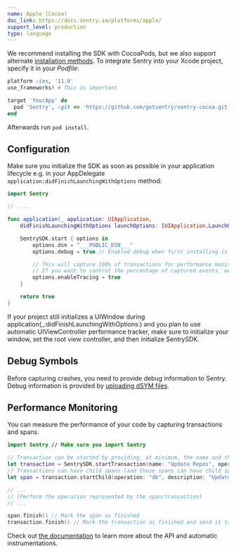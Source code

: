 ```yaml
---
name: Apple (Cocoa)
doc_link: https://docs.sentry.io/platforms/apple/
support_level: production
type: language
---
```


We recommend installing the SDK with CocoaPods, but we also support alternate [installation methods](/platforms/apple/install/). To integrate Sentry into your Xcode project, specify it in your _Podfile_:

```ruby
platform :ios, '11.0'
use_frameworks! # This is important

target 'YourApp' do
  pod 'Sentry', :git => 'https://github.com/getsentry/sentry-cocoa.git', :tag => '{{ packages.version('sentry.cocoa') }}'
end
```

Afterwards run `pod install`.

## Configuration

Make sure you initialize the SDK as soon as possible in your application lifecycle e.g. in your AppDelegate `application:didFinishLaunchingWithOptions` method:

```swift {tabTitle:Swift}
import Sentry

// ....

func application(_ application: UIApplication,
    didFinishLaunchingWithOptions launchOptions: [UIApplication.LaunchOptionsKey: Any]?) -> Bool {

    SentrySDK.start { options in
        options.dsn = "___PUBLIC_DSN___"
        options.debug = true // Enabled debug when first installing is always helpful

        // This will capture 100% of transactions for performance monitoring.
        // If you want to control the percentage of captured events, we recommend using `options.tracesSampleRate`.
        options.enableTracing = true
    }

    return true
}
```
<Note>

If your project still initializes a UIWindow during application(_:didFinishLaunchingWithOptions:) and you plan to use automatic UIViewController performance tracker, make sure to initialize your window, set the root view controller, and then initialize SentrySDK.

</Note>

## Debug Symbols

Before capturing crashes, you need to provide debug information to Sentry. Debug information is provided by [uploading dSYM files](/platforms/apple/dsym/).

## Performance Monitoring

You can measure the performance of your code by capturing transactions and spans.

```swift {tabTitle:Swift}
import Sentry // Make sure you import Sentry

// Transaction can be started by providing, at minimum, the name and the operation
let transaction = SentrySDK.startTransaction(name: "Update Repos", operation: "db")
// Transactions can have child spans (and those spans can have child spans as well)
let span = transaction.startChild(operation: "db", description: "Update first repo")

// ...
// (Perform the operation represented by the span/transaction)
// ...

span.finish() // Mark the span as finished
transaction.finish() // Mark the transaction as finished and send it to Sentry
```

Check out [the documentation](https://docs.sentry.io/platforms/apple/performance/instrumentation/) to learn more about the API and automatic instrumentations.
